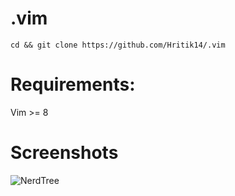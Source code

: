 # .vim

`cd && git clone https://github.com/Hritik14/.vim` 

# Requirements:
Vim >= 8

# Screenshots
![NerdTree](http://i.imgur.com/j8jlqEf.png)
